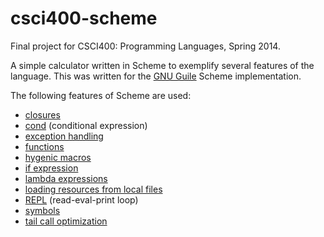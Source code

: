 csci400-scheme
==============

Final project for CSCI400: Programming Languages, Spring 2014.

A simple calculator written in Scheme to exemplify several features of
the language. This was written for the [GNU
Guile](https://www.gnu.org/software/guile/) Scheme implementation.

The following features of Scheme are used:

* [closures](functions.scm#L16-17)
* [cond](functions.scm#L11) (conditional expression)
* [exception handling](main.scm#L11-L20)
* [functions](main.scm#L23-L45)
* [hygenic macros](main.scm#L11)
* [if expression](main.scm#L31)
* [lambda expressions](main.scm#L15)
* [loading resources from local files](main.scm#L8)
* [REPL](main.scm#L30-L45) (read-eval-print loop)
* [symbols](functions.scm#L13)
* [tail call optimization](main.scm#L45)

